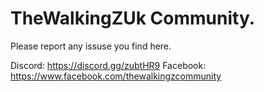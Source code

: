 # TheWalkingZUk Community.

Please report any issuse you find here. 

Discord: https://discord.gg/zubtHR9
Facebook: https://www.facebook.com/thewalkingzcommunity
